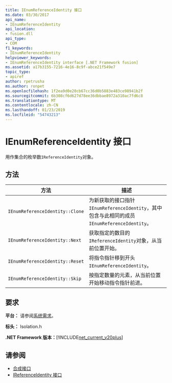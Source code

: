 ```yaml
---
title: IEnumReferenceIdentity 接口
ms.date: 03/30/2017
api_name:
- IEnumReferenceIdentity
api_location:
- fusion.dll
api_type:
- COM
f1_keywords:
- IEnumReferenceIdentity
helpviewer_keywords:
- IEnumReferenceIdentity interface [.NET Framework fusion]
ms.assetid: a17b3155-7216-4e16-8c9f-abce21f549e7
topic_type:
- apiref
author: rpetrusha
ms.author: ronpet
ms.openlocfilehash: 1f2ea9d0e20cb67cc36d0b5883e483ce98941b2f
ms.sourcegitcommit: 6b308cf6d627d78ee36dbbae8972a310ac7fd6c8
ms.translationtype: MT
ms.contentlocale: zh-CN
ms.lasthandoff: 01/23/2019
ms.locfileid: "54743213"
---
```

# <a name="ienumreferenceidentity-interface"></a>IEnumReferenceIdentity 接口
用作集合的枚举数`IReferenceIdentity`对象。  
  
## <a name="methods"></a>方法  
  
|方法|描述|  
|------------|-----------------|  
|`IEnumReferenceIdentity::Clone`|为新获取的接口指针`IEnumReferenceIdentity`，其中包含与此相同的成员`IEnumReferenceIdentity`。|  
|`IEnumReferenceIdentity::Next`|获取指定的数目的`IReferenceIdentity`对象，从当前位置开始。|  
|`IEnumReferenceIdentity::Reset`|将指令指针移到开头`IEnumReferenceIdentity`。|  
|`IEnumReferenceIdentity::Skip`|按指定数量的元素，从当前位置开始移动指令指针前进。|  
  
## <a name="requirements"></a>要求  
 **平台：** 请参阅[系统需求](../../../../docs/framework/get-started/system-requirements.md)。  
  
 **标头：** Isolation.h  
  
 **.NET Framework 版本：**[!INCLUDE[net_current_v20plus](../../../../includes/net-current-v20plus-md.md)]  
  
## <a name="see-also"></a>请参阅
- [合成接口](../../../../docs/framework/unmanaged-api/fusion/fusion-interfaces.md)
- [IReferenceIdentity 接口](../../../../docs/framework/unmanaged-api/fusion/ireferenceidentity-interface.md)
